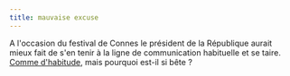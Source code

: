 ```yaml
---
title: mauvaise excuse
---
```


A l'occasion du festival de Connes le président de la République aurait mieux
fait de s'en tenir à la ligne de communication habituelle et se taire. [Comme
d'habitude](http://www.01net.com/article/242827.html), mais pourquoi est-il si
bête ?

